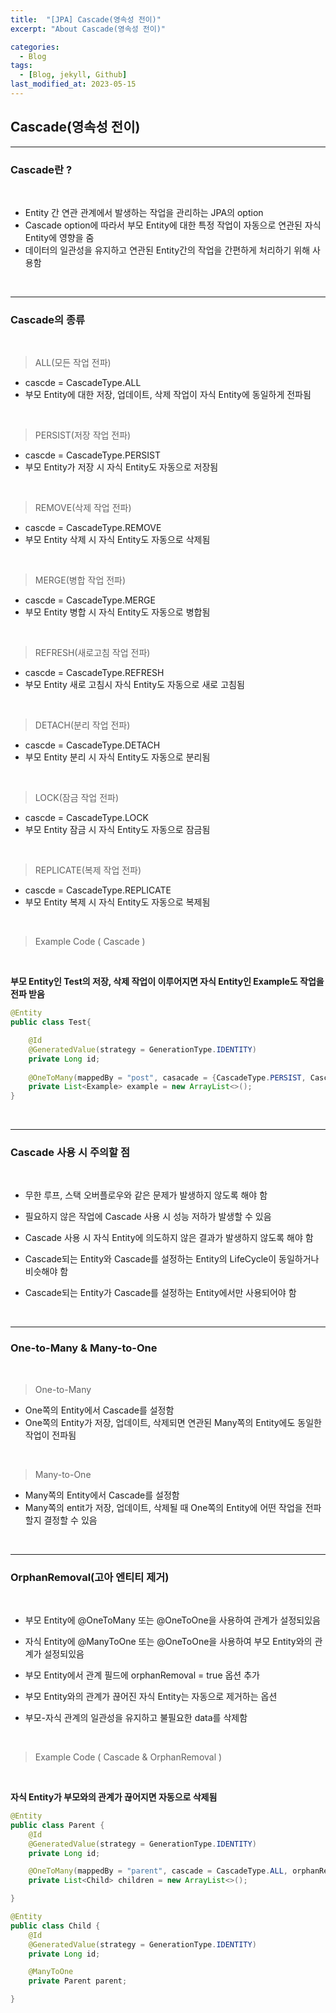 ```yaml
---
title:  "[JPA] Cascade(영속성 전이)"
excerpt: "About Cascade(영속성 전이)"

categories:
  - Blog
tags:
  - [Blog, jekyll, Github]
last_modified_at: 2023-05-15
---
```



## Cascade(영속성 전이)

---
### Cascade란 ?

<br />

- Entity 간 연관 관계에서 발생하는 작업을 관리하는 JPA의 option
- Cascade option에 따라서 부모 Entity에 대한 특정 작업이 자동으로 연관된 자식 Entity에 영향을 줌
- 데이터의 일관성을 유지하고 연관된 Entity간의 작업을 간편하게 처리하기 위해 사용함

<br />

---
### Cascade의 종류

<br />

> ALL(모든 작업 전파)

- cascde = CascadeType.ALL
- 부모 Entity에 대한 저장, 업데이트, 삭제 작업이 자식 Entity에 동일하게 전파됨

<br />

> PERSIST(저장 작업 전파)

- cascde = CascadeType.PERSIST
- 부모 Entity가 저장 시  자식 Entity도 자동으로 저장됨

<br />

> REMOVE(삭제 작업 전파)

- cascde = CascadeType.REMOVE
- 부모 Entity 삭제 시 자식 Entity도 자동으로 삭제됨

<br />

> MERGE(병합 작업 전파)

- cascde = CascadeType.MERGE
- 부모 Entity 병합 시  자식 Entity도 자동으로 병합됨

<br />

> REFRESH(새로고침 작업 전파)

- cascde = CascadeType.REFRESH
- 부모 Entity 새로 고침시  자식 Entity도 자동으로 새로 고침됨

<br />

> DETACH(분리 작업 전파)

- cascde = CascadeType.DETACH
- 부모 Entity 분리 시  자식 Entity도 자동으로 분리됨

<br />

> LOCK(잠금 작업 전파)

- cascde = CascadeType.LOCK
- 부모 Entity 잠금 시  자식 Entity도 자동으로 잠금됨

<br />

> REPLICATE(복제 작업 전파)

- cascde = CascadeType.REPLICATE
- 부모 Entity 복제 시  자식 Entity도 자동으로 복제됨

<br />

> Example Code ( Cascade )

<br />

**부모 Entity인 Test의 저장, 삭제 작업이 이루어지면 자식 Entity인 Example도 작업을 전파 받음**
```java
@Entity
public class Test{

    @Id
    @GeneratedValue(strategy = GenerationType.IDENTITY)
    private Long id;
    
    @OneToMany(mappedBy = "post", casacade = {CascadeType.PERSIST, CascadeTpe.REMOVE})
    private List<Example> example = new ArrayList<>();
}
```

<br />

---
### Cascade 사용 시 주의할 점

<br />

- 무한 루프, 스택 오버플로우와 같은 문제가 발생하지 않도록 해야 함
- 필요하지 않은 작업에 Cascade 사용 시 성능 저하가 발생할 수 있음
- Cascade 사용 시 자식 Entity에 의도하지 않은 결과가 발생하지 않도록 해야 함

- Cascade되는 Entity와 Cascade를 설정하는 Entity의 LifeCycle이 동일하거나 비슷해야 함
- Cascade되는 Entity가 Cascade를 설정하는 Entity에서만 사용되어야 함

<br />

---
### One-to-Many & Many-to-One

<br />

> One-to-Many

- One쪽의 Entity에서 Cascade를 설정함
- One쪽의 Entity가 저장, 업데이트, 삭제되면 연관된 Many쪽의 Entity에도 동일한 작업이 전파됨

<br />

> Many-to-One

- Many쪽의 Entity에서 Cascade를 설정함
- Many쪽의 entit가 저장, 업데이트, 삭제될 때 One쪽의 Entity에 어떤 작업을 전파할지 결정할 수 있음 

<br />

---
### OrphanRemoval(고아 엔티티 제거)

<br />

- 부모 Entity에 @OneToMany 또는 @OneToOne을 사용하여 관계가 설정되있음
- 자식 Entity에 @ManyToOne 또는 @OneToOne을 사용하여 부모 Entity와의 관계가 설정되있음
- 부모 Entity에서 관계 필드에 orphanRemoval = true 옵션 추가

- 부모 Entity와의 관계가 끊어진 자식 Entity는 자동으로 제거하는 옵션
- 부모-자식 관계의 일관성을 유지하고 불필요한 data를 삭제함


<br />

> Example Code ( Cascade & OrphanRemoval )

<br />


**자식 Entity가 부모와의 관계가 끊어지면 자동으로 삭제됨**
```java
@Entity
public class Parent {
    @Id
    @GeneratedValue(strategy = GenerationType.IDENTITY)
    private Long id;

    @OneToMany(mappedBy = "parent", cascade = CascadeType.ALL, orphanRemoval = true)
    private List<Child> children = new ArrayList<>();

}

@Entity
public class Child {
    @Id
    @GeneratedValue(strategy = GenerationType.IDENTITY)
    private Long id;

    @ManyToOne
    private Parent parent;

}
```